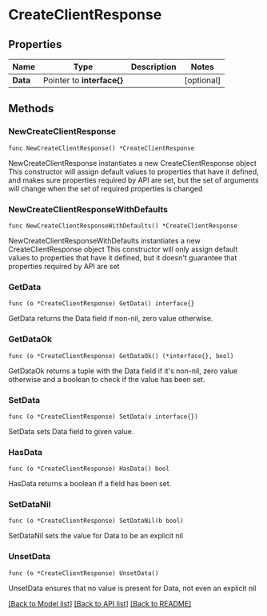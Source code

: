 # CreateClientResponse

## Properties

Name | Type | Description | Notes
------------ | ------------- | ------------- | -------------
**Data** | Pointer to **interface{}** |  | [optional] 

## Methods

### NewCreateClientResponse

`func NewCreateClientResponse() *CreateClientResponse`

NewCreateClientResponse instantiates a new CreateClientResponse object
This constructor will assign default values to properties that have it defined,
and makes sure properties required by API are set, but the set of arguments
will change when the set of required properties is changed

### NewCreateClientResponseWithDefaults

`func NewCreateClientResponseWithDefaults() *CreateClientResponse`

NewCreateClientResponseWithDefaults instantiates a new CreateClientResponse object
This constructor will only assign default values to properties that have it defined,
but it doesn't guarantee that properties required by API are set

### GetData

`func (o *CreateClientResponse) GetData() interface{}`

GetData returns the Data field if non-nil, zero value otherwise.

### GetDataOk

`func (o *CreateClientResponse) GetDataOk() (*interface{}, bool)`

GetDataOk returns a tuple with the Data field if it's non-nil, zero value otherwise
and a boolean to check if the value has been set.

### SetData

`func (o *CreateClientResponse) SetData(v interface{})`

SetData sets Data field to given value.

### HasData

`func (o *CreateClientResponse) HasData() bool`

HasData returns a boolean if a field has been set.

### SetDataNil

`func (o *CreateClientResponse) SetDataNil(b bool)`

 SetDataNil sets the value for Data to be an explicit nil

### UnsetData
`func (o *CreateClientResponse) UnsetData()`

UnsetData ensures that no value is present for Data, not even an explicit nil

[[Back to Model list]](../README.md#documentation-for-models) [[Back to API list]](../README.md#documentation-for-api-endpoints) [[Back to README]](../README.md)


